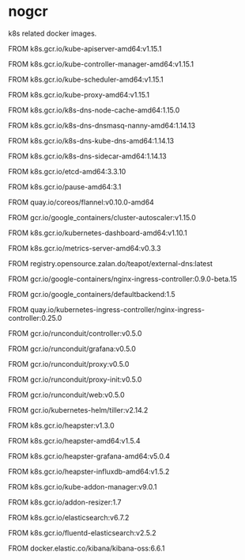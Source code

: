 # nogcr

k8s related docker images.

FROM k8s.gcr.io/kube-apiserver-amd64:v1.15.1

FROM k8s.gcr.io/kube-controller-manager-amd64:v1.15.1

FROM k8s.gcr.io/kube-scheduler-amd64:v1.15.1

FROM k8s.gcr.io/kube-proxy-amd64:v1.15.1

FROM k8s.gcr.io/k8s-dns-node-cache-amd64:1.15.0

FROM k8s.gcr.io/k8s-dns-dnsmasq-nanny-amd64:1.14.13

FROM k8s.gcr.io/k8s-dns-kube-dns-amd64:1.14.13

FROM k8s.gcr.io/k8s-dns-sidecar-amd64:1.14.13

FROM k8s.gcr.io/etcd-amd64:3.3.10

FROM k8s.gcr.io/pause-amd64:3.1

FROM quay.io/coreos/flannel:v0.10.0-amd64

FROM gcr.io/google_containers/cluster-autoscaler:v1.15.0

FROM k8s.gcr.io/kubernetes-dashboard-amd64:v1.10.1

FROM k8s.gcr.io/metrics-server-amd64:v0.3.3

FROM registry.opensource.zalan.do/teapot/external-dns:latest

FROM gcr.io/google-containers/nginx-ingress-controller:0.9.0-beta.15

FROM gcr.io/google_containers/defaultbackend:1.5

FROM quay.io/kubernetes-ingress-controller/nginx-ingress-controller:0.25.0


FROM gcr.io/runconduit/controller:v0.5.0

FROM gcr.io/runconduit/grafana:v0.5.0

FROM gcr.io/runconduit/proxy:v0.5.0

FROM gcr.io/runconduit/proxy-init:v0.5.0

FROM gcr.io/runconduit/web:v0.5.0


FROM gcr.io/kubernetes-helm/tiller:v2.14.2

FROM k8s.gcr.io/heapster:v1.3.0

FROM k8s.gcr.io/heapster-amd64:v1.5.4

FROM k8s.gcr.io/heapster-grafana-amd64:v5.0.4

FROM k8s.gcr.io/heapster-influxdb-amd64:v1.5.2

FROM k8s.gcr.io/kube-addon-manager:v9.0.1

FROM k8s.gcr.io/addon-resizer:1.7


FROM k8s.gcr.io/elasticsearch:v6.7.2

FROM k8s.gcr.io/fluentd-elasticsearch:v2.5.2

FROM docker.elastic.co/kibana/kibana-oss:6.6.1
